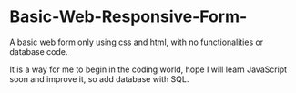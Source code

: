 # Basic-Web-Responsive-Form-
A basic web form only using css and html, with no functionalities or database code.

It is a way for me to begin in the coding world, hope I will learn JavaScript soon and improve it, so add database with SQL.

